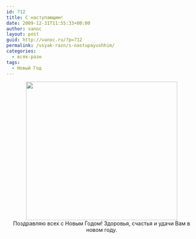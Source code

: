 ```yaml
---
id: 712
title: С наступающим!
date: 2009-12-31T11:55:33+00:00
author: vanoc
layout: post
guid: http://vanoc.ru/?p=712
permalink: /vsyak-razn/s-nastupayushhim/
categories:
  - всяк-разн
tags:
  - Новый Год
---
```

<p style="text-align: center;">
  <img class="size-full wp-image-711 aligncenter" title="С Новым Годом!" src="http://vanoc.ru/uploads/2009/12/New_Year.png" alt="" width="400" height="367" srcset="http://vanoc.ru/uploads/2009/12/New_Year.png 400w, http://vanoc.ru/uploads/2009/12/New_Year-300x275.png 300w" sizes="(max-width: 400px) 100vw, 400px" /><br /> Поздравляю всех с Новым Годом! Здоровья, счастья и удачи Вам в новом году.
</p>